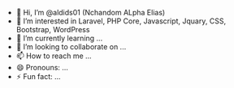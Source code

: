 - 👋 Hi, I’m @aldids01 (Nchandom ALpha Elias)
- 👀 I’m interested in Laravel, PHP Core, Javascript, Jquary, CSS, Bootstrap, WordPress
- 🌱 I’m currently learning ...
- 💞️ I’m looking to collaborate on ...
- 📫 How to reach me ...
- 😄 Pronouns: ...
- ⚡ Fun fact: ...

<!---
aldids01/aldids01 is a ✨ special ✨ repository because its `README.md` (this file) appears on your GitHub profile.
You can click the Preview link to take a look at your changes.
--->
